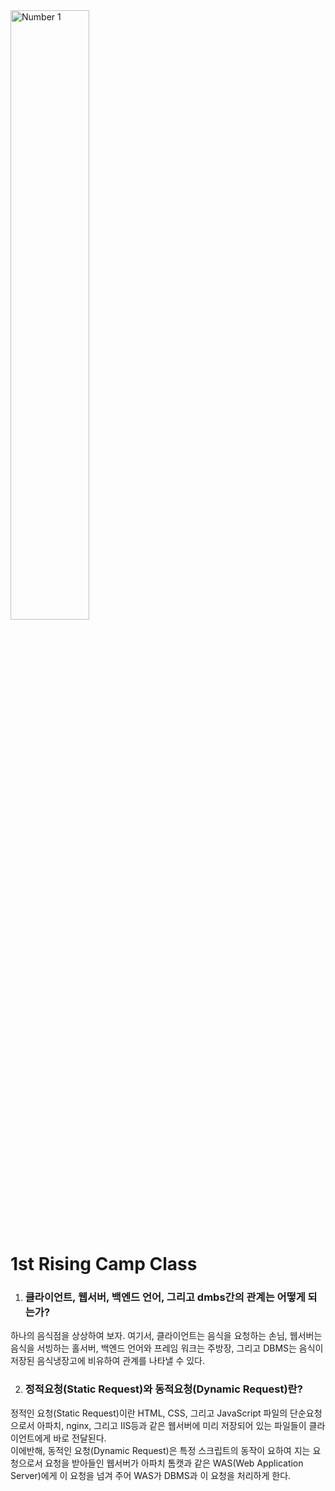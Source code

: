 <img src="https://images.unsplash.com/photo-1562941876-6be1a2363079?ixlib=rb-1.2.1&ixid=MnwxMjA3fDB8MHxwaG90by1yZWxhdGVkfDZ8fHxlbnwwfHx8fA%3D%3D&auto=format&fit=crop&w=500&q=60" width="50%" height="50%" title="Number 1" alt="Number 1">

1st Rising Camp Class
====================

1. ### 클라이언트, 웹서버, 백엔드 언어, 그리고 dmbs간의 관계는 어떻게 되는가? 
하나의 음식점을 상상하여 보자. 여기서, 클라이언트는 음식을 요청하는 손님, 웹서버는 음식을 서빙하는 홀서버, 백엔드 언어와 프레임 워크는 주방장, 그리고 DBMS는 음식이 저장된 음식냉장고에 비유하여
관계를 나타낼 수 있다.

2. ### 정적요청(Static Request)와 동적요청(Dynamic Request)란?
정적인 요청(Static Request)이란 HTML, CSS, 그리고 JavaScript 파일의 단순요청으로서 아파치, nginx, 그리고 IIS등과 같은 웹서버에 미리 저장되어 있는 파일들이 클라이언트에게 바로 전달된다.</br>
이에반해, 동적인 요청(Dynamic Request)은 특정 스크립트의 동작이 요하여 지는 요청으로서 요청을 받아들인 웹서버가 아파치 톰캣과 같은 WAS(Web Application Server)에게 이 요청을 넘겨 주어 WAS가 DBMS과 이 요청을 처리하게 한다.
